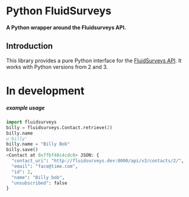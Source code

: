 # Python FluidSurveys

**A Python wrapper around the Fluidsurveys API.**

## Introduction
This library provides a pure Python interface for the [FluidSurveys API](https://docs.fluidsurveys.com/). It works with Python versions from 2 and 3. 

In development
==============


##### example usage


```python
import fluidsurveys
billy = fluidsurveys.Contact.retrieve(2)
billy.name
u'billy'
billy.name = "Billy Bob"
billy.save()
<Contact at 0x7fbf48c4cdc0> JSON: {
  "contact_uri": "http://fluidsurveys.dev:8000/api/v3/contacts/2/", 
  "email": "face@time.com", 
  "id": 2, 
  "name": "Billy bob", 
  "unsubscribed": false
}
